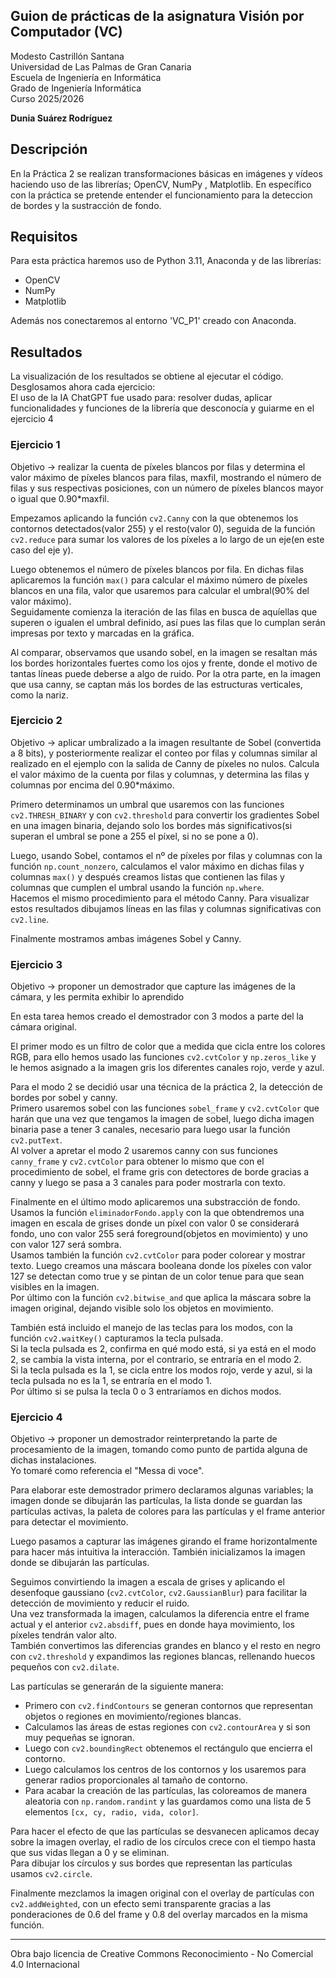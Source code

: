 ## Guion de prácticas de la asignatura Visión por Computador (VC)  
Modesto Castrillón Santana  
Universidad de Las Palmas de Gran Canaria  
Escuela de Ingeniería en Informática  
Grado de Ingeniería Informática  
Curso 2025/2026  

**Dunia Suárez Rodríguez**

<!-- - [Práctica 2](P2/README.md) -->

## Descripción
En la Práctica 2 se realizan transformaciones básicas en imágenes y vídeos haciendo uso de las librerías; OpenCV, NumPy , Matplotlib. En específico con la práctica se pretende entender el funcionamiento para la deteccion de bordes y la sustracción de fondo.

## Requisitos
Para esta práctica haremos uso de Python 3.11, Anaconda y de las librerías:  
- OpenCV  
- NumPy  
- Matplotlib 

Además nos conectaremos al entorno 'VC_P1' creado con Anaconda.

## Resultados
La visualización de los resultados se obtiene al ejecutar el código. Desglosamos ahora cada ejercicio:  
El uso de la IA ChatGPT fue usado para: resolver dudas, aplicar funcionalidades y funciones de la librería que desconocía y guiarme en el ejercicio 4

### Ejercicio 1
Objetivo -> realizar la cuenta de píxeles blancos por filas y determina el valor máximo de píxeles blancos para filas, maxfil, mostrando el número de filas y sus respectivas posiciones, con un número de píxeles blancos mayor o igual que 0.90*maxfil.

Empezamos aplicando la función `cv2.Canny` con la que obtenemos los contornos detectados(valor 255) y el resto(valor 0), seguida de la función `cv2.reduce` para sumar los valores de los píxeles a lo largo de un eje(en este caso del eje y).  

Luego obtenemos el número de píxeles blancos por fila. En dichas filas aplicaremos la función `max()` para calcular el máximo número de píxeles blancos en una fila, valor que usaremos para calcular el umbral(90% del valor máximo).  
Seguidamente comienza la iteración de las filas en busca de aquíellas que superen o igualen el umbral definido, así pues las filas que lo cumplan serán impresas por texto y marcadas en la gráfica.

Al comparar, observamos que usando sobel, en la imagen se resaltan más los bordes horizontales fuertes como los ojos y frente, donde el motivo de tantas líneas puede deberse a algo de ruido. Por la otra parte, en la imagen que usa canny, se captan más los bordes de las estructuras verticales, como la nariz.

### Ejercicio 2
Objetivo -> aplicar umbralizado a la imagen resultante de Sobel (convertida a 8 bits), y posteriormente realizar el conteo por filas y columnas similar al realizado en el ejemplo con la salida de Canny de píxeles no nulos. Calcula el valor máximo de la cuenta por filas y columnas, y determina las filas y columnas por encima del 0.90*máximo.

Primero determinamos un umbral que usaremos con las funciones `cv2.THRESH_BINARY` y con `cv2.threshold` para convertir los gradientes Sobel en una imagen binaria, dejando solo los bordes más significativos(si superan el umbral se pone a 255 el píxel, si no se pone a 0).

Luego, usando Sobel, contamos el nº de píxeles por filas y columnas con la función `np.count_nonzero`, calculamos el valor máximo en dichas filas y columnas `max()` y después creamos listas que contienen las filas y columnas que cumplen el umbral usando la función `np.where`.  
Hacemos el mismo procedimiento para el método Canny. Para visualizar estos resultados dibujamos líneas en las filas y columnas significativas con `cv2.line`.

Finalmente mostramos ambas imágenes Sobel y Canny.

### Ejercicio 3
Objetivo ->  proponer un demostrador que capture las imágenes de la cámara, y les permita exhibir lo aprendido

En esta tarea hemos creado el demostrador con 3 modos a parte del la cámara original.

El primer modo es un filtro de color que a medida que cicla entre los colores RGB, para ello hemos usado las funciones `cv2.cvtColor` y `np.zeros_like` y le hemos asignado a la imagen gris los diferentes canales rojo, verde y azul.

Para el modo 2 se decidió usar una técnica de la práctica 2, la detección de bordes por sobel y canny.  
Primero usaremos sobel con las funciones `sobel_frame` y `cv2.cvtColor` que harán que una vez que tengamos la imagen de sobel, luego dicha imagen binaria pase a tener 3 canales, necesario para luego usar la función `cv2.putText`.  
Al volver a apretar el modo 2 usaremos canny con sus funciones `canny_frame` y `cv2.cvtColor` para obtener lo mismo que con el procedimiento de sobel, el frame gris con detectores de borde gracias a canny y luego se pasa a 3 canales para poder mostrarla con texto.

Finalmente en el último modo aplicaremos una substracción de fondo.  
Usamos la función `eliminadorFondo.apply` con la que obtendremos una imagen en escala de grises donde un píxel con valor 0 se considerará fondo, uno con valor 255 será foreground(objetos en movimiento) y uno con valor 127 será sombra.  
Usamos también la función `cv2.cvtColor` para poder colorear y mostrar texto. Luego creamos una máscara booleana donde los píxeles con valor 127 se detectan como true y se pintan de un color tenue para que sean visibles en la imagen.  
Por último con la función `cv2.bitwise_and` que aplica la máscara sobre la imagen original, dejando visible solo los objetos en movimiento.

También está incluido el manejo de las teclas para los modos, con la función `cv2.waitKey()` capturamos la tecla pulsada.  
Si la tecla pulsada es 2, confirma en qué modo está, si ya está en el modo 2, se cambia la vista interna, por el contrario, se entraría en el modo 2.  
Si la tecla pulsada es la 1, se cicla entre los modos rojo, verde y azul, si la tecla pulsada no es la 1, se entraría en el modo 1.  
Por último si se pulsa la tecla 0 o 3 entraríamos en dichos modos.

### Ejercicio 4
Objetivo -> proponer un demostrador reinterpretando la parte de procesamiento de la imagen, tomando como punto de partida alguna de dichas instalaciones.  
Yo tomaré como referencia el "Messa di voce".

Para elaborar este demostrador primero declaramos algunas variables; la imagen donde se dibujarán las partículas, la lista donde se guardan las partículas activas, la paleta de colores para las partículas y el frame anterior para detectar el movimiento.

Luego pasamos a capturar las imágenes girando el frame horizontalmente para hacer más intuitiva la interacción. También inicializamos la imagen donde se dibujarán las partículas.

Seguimos convirtiendo la imagen a escala de grises y aplicando el desenfoque gaussiano (`cv2.cvtColor`, `cv2.GaussianBlur`) para facilitar la detección de movimiento y reducir el ruido.  
Una vez transformada la imagen, calculamos la diferencia entre el frame actual y el anterior `cv2.absdiff`, pues en donde haya movimiento, los píxeles tendrán valor alto.  
También convertimos las diferencias grandes en blanco y el resto en negro con `cv2.threshold` y expandimos las regiones blancas, rellenando huecos pequeños con `cv2.dilate`.

Las partículas se generarán de la siguiente manera:  
- Primero con `cv2.findContours` se generan contornos que representan objetos o regiones en movimiento/regiones blancas.  
- Calculamos las áreas de estas regiones con `cv2.contourArea` y si son muy pequeñas se ignoran.  
- Luego con `cv2.boundingRect` obtenemos el rectángulo que encierra el contorno.  
- Luego calculamos los centros de los contornos y los usaremos para generar radios proporcionales al tamaño de contorno.  
- Para acabar la creación de las partículas, las coloreamos de manera aleatoria con `np.random.randint` y las guardamos como una lista de 5 elementos `[cx, cy, radio, vida, color]`.

Para hacer el efecto de que las partículas se desvanecen aplicamos decay sobre la imagen overlay, el radio de los círculos crece con el tiempo hasta que sus vidas llegan a 0 y se eliminan.  
Para dibujar los círculos y sus bordes que representan las partículas usamos `cv2.circle`.

Finalmente mezclamos la imagen original con el overlay de partículas con `cv2.addWeighted`, con un efecto semi transparente gracias a las ponderaciones de 0.6 del frame y 0.8 del overlay marcados en la misma función.

<!-- - [Práctica 3](P3/README.md) -->
<!-- - [Práctica 4](P4/README.md) -->
<!-- - [Práctica 5](P5/README.md) -->
<!-- - [Práctica 6](P6/README.md) -->
<!-- - [Práctica 7](P7/README.md) -->
<!-- - [Trabajo](Trabajo/README.md) -->

***
Obra bajo licencia de Creative Commons Reconocimiento - No Comercial 4.0 Internacional
